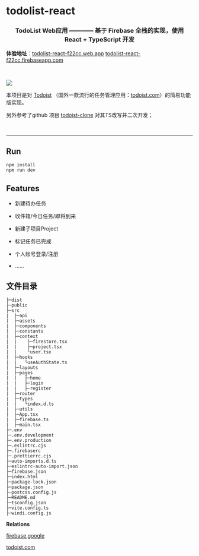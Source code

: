# todolist-react

<h3 align="center">
  TodoList Web应用 ———— 基于 Firebase 全栈的实现，使用 React + TypeScript 开发
</h3>

**体验地址**：[todolist-react-f22cc.web.app](https://todolist-react-f22cc.web.app/)
[todolist-react-f22cc.firebaseapp.com](https://todolist-react-f22cc.firebaseapp.com/)

<br/>

[![](https://raw.githubusercontent.com/KID-1912/Github-PicGo-Images/master/2024/09/25/20240925185419.png)](https://todolist-react-f22cc.web.app)

本项目是对 [Todoist](https://app.todoist.com/) （国外一款流行的任务管理应用：[todoist.com](https://todoist.com/zh-CN)）的简易功能版实现。

另外参考了github 项目 [todoist-clone](https://github.com/Altech/todoist-clone) 对其TS改写并二次开发；

<br/>

---

## Run

```shell
npm install
npm run dev
```

## Features

- 新建待办任务

- 收件箱/今日任务/即将到来

- 新建子项目Project

- 标记任务已完成

- 个人账号登录/注册

- ......

## 文件目录

```
├─dist
├─public
├─src
|  ├─api
|  ├─assets
|  ├─components
|  ├─constants
|  ├─context
|  |    ├─firestore.tsx
|  |    ├─project.tsx
|  |    └user.tsx
|  ├─hooks
|  |   └useAuthState.ts
|  ├─layouts
|  ├─pages
|  |   ├─home
|  |   ├─login
|  |   ├─register
|  ├─router
|  ├─types
|  |   └index.d.ts
|  ├─utils
|  ├─App.tsx
|  ├─firebase.ts
|  ├─main.tsx
├─.env
├─.env.development
├─.env.production
├─.eslintrc.cjs
├─.firebaserc
├─.prettierrc.cjs
├─auto-imports.d.ts
├─eslintrc-auto-import.json
├─firebase.json
├─index.html
├─package-lock.json
├─package.json
├─postcss.config.js
├─README.md
├─tsconfig.json
├─vite.config.ts
├─windi.config.js
```

**Relations**

[firebase google](https://firebase.google.com/?hl=zh-cn)

[todoist.com](https://todoist.com/zh-CN)
